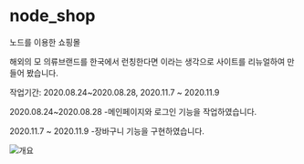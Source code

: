 # node_shop
노드를 이용한 쇼핑몰

해외의 모 의류브랜드를 한국에서 런칭한다면 이라는 생각으로 사이트를 리뉴얼하여 만들어 봤습니다.


작업기간: 2020.08.24~2020.08.28, 2020.11.7 ~ 2020.11.9

2020.08.24~2020.08.28
-메인페이지와 로그인 기능을 작업하였습니다.

2020.11.7 ~ 2020.11.9
-장바구니 기능을 구현하였습니다.

![개요](https://user-images.githubusercontent.com/68390715/108990761-a4841600-76da-11eb-9f23-ef5c4758a080.png)
